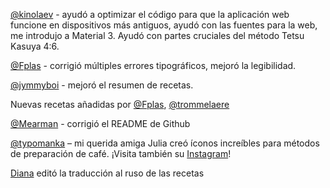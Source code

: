 [@kinolaev](https://github.com/kinolaev) - ayudó a optimizar el código para que la aplicación web funcione en dispositivos más antiguos, ayudó con las fuentes para la web, me introdujo a Material 3. Ayudó con partes cruciales del método Tetsu Kasuya 4:6.

[@Fplas](https://github.com/Fplas) - corrigió múltiples errores tipográficos, mejoró la legibilidad.

[@jymmyboi](https://github.com/jymmyboi) - mejoró el resumen de recetas.

Nuevas recetas añadidas por [@Fplas](https://github.com/Fplas), [@trommelaere](https://github.com/trommelaere)

[@Mearman](https://github.com/Mearman) - corrigió el README de Github

[@typomanka](https://github.com/typomanka) – mi querida amiga Julia creó íconos increíbles para métodos de preparación de café. ¡Visita también su [Instagram](https://www.instagram.com/typomanka/)!

[Diana](https://diana.karliner.pro/) editó la traducción al ruso de las recetas